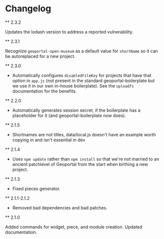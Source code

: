 # Changelog

** 2.3.2

Updates the lodash version to address a reported vulnerability.

** 2.3.1

Recognize `geoportal-open-museum` as a default value for `shortName` so it can be autoreplaced for a new project.

** 2.3.0

* Automatically configures `disabledFileKey` for projects that have that option in `app.js` (not present in the standard geoportal-boilerplate but we use it in our own in-house boilerplate). See the `uploadfs` documentation for the benefits.

** 2.2.0

* Automatically generates session secret, if the boilerplate has a placeholder for it (and geoportal-boilerplate now does).

** 2.1.5

* Shortnames are not titles, data/local.js doesn't have an example worth copying in and isn't essential in dev

** 2.1.4

* Uses `npm update` rather than `npm install` so that we're not married to an ancient patchlevel of Geoportal from the start when birthing a new project.

** 2.1.3

* Fixed pieces generator.

** 2.1.1-2.1.2

* Removed bad dependencies and bad patches.

** 2.1.0

Added commands for widget, piece, and module creation. Updated documentation.
